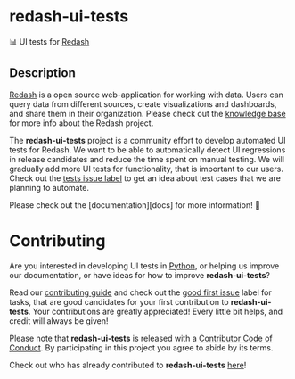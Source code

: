 # redash-ui-tests

:bar_chart: UI tests for [Redash][redash]

## Description

[Redash][redash] is a open source web-application for working with data.
Users can query data from different sources, create visualizations and
dashboards, and share them in their organization. Please check out the
[knowledge base][redash help] for more info about the Redash project.

The **redash-ui-tests** project is a community effort to develop automated UI
tests for Redash. We want to be able to automatically detect UI regressions
in release candidates and reduce the time spent on manual testing. We will
gradually add more UI tests for functionality, that is important to our
users. Check out the [tests issue label][tests] to get an idea about test cases
that we are planning to automate.

Please check out the [documentation][docs] for more information! :memo:

# Contributing

Are you interested in developing UI tests in [Python][python], or helping us
improve our documentation, or have ideas for how to improve
**redash-ui-tests**?

Read our [contributing guide][contributing] and check out the [good first
issue][first] label for tasks, that are good candidates for your first
contribution to **redash-ui-tests**. Your contributions are greatly
appreciated! Every little bit helps, and credit will always be given!

Please note that **redash-ui-tests** is released with a [Contributor Code of
Conduct][code of conduct]. By participating in this project you agree to abide
by its terms.

[python]: https://www.python.org/
[code of conduct]: /.github/CODE_OF_CONDUCT.md
[contributing]: /.github/CONTRIBUTING.md

Check out who has already contributed to **redash-ui-tests**
[here][community]!

[community]: https://redash-ui-tests.readthedocs.io/en/latest/about/community/
[first]: https://github.com/mozilla/redash-ui-tests/labels/good%20first%20issue
[git]: https://git-scm.com/
[redash help]: https://redash.io/help/
[redash]: https://github.com/getredash/redash
[tests]: https://github.com/mozilla/redash-ui-tests/issues?q=is%3Aissue+is%3Aopen+label%3Atests
